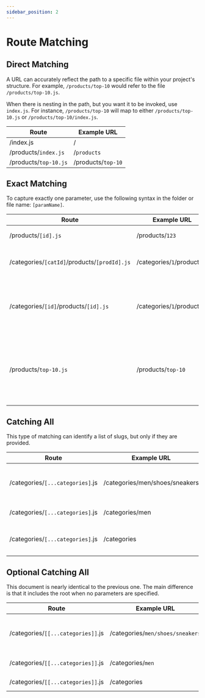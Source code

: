 ```yaml
---
sidebar_position: 2
---
```


# Route Matching

## Direct Matching

A URL can accurately reflect the path to a specific file within your project's structure. 
For example, `/products/top-10` would refer to the file `/products/top-10.js`.

When there is nesting in the path, but you want it to be invoked, use `index.js`. 
For instance, `/products/top-10` will map to either `/products/top-10.js` or `/products/top-10/index.js`.

| Route              | Example URL      |
|--------------------|------------------|
| /index.js          | /                |
| /products/`index.js` | /`products`        |
| /products/`top-10.js` | /products/`top-10` |

## Exact Matching

To capture exactly one parameter, use the following syntax in the folder or file name: `[paramName]`.

| Route                                    | Example URL              | Params                             | Notes                                                      |
|------------------------------------------|--------------------------|------------------------------------|------------------------------------------------------------|
| /products/`[id].js`                       | /products/`123`            | ```{ id: '123'  }```           |                                                            |
| /categories/`[catId]`/products/`[prodId].js` | /categories/`1`/products/`2` | ```{ catId: '1', prodId: '2'  }``` | Any nesting level                             |
| /categories/`[id]`/products/`[id].js`        | /categories/`1`/products/`2` | ```{ id: '2'  }```                 | If slug IDs have the same name, the last one will be taken.    |
| /products/`top-10.js`                      | /products/`top-10`         |                                    | You can still use direct matching. It will be prioritized over dynamic matching. |


## Catching All

This type of matching can identify a list of slugs, but only if they are provided.

| Route                          | Example URL                    | Params                                             | Notes                       |
|--------------------------------|--------------------------------|----------------------------------------------------|-----------------------------|
| /categories/`[...categories]`.js | /categories/men/shoes/sneakers | ```{ categories: ['men', 'shoes', 'sneakers'] }``` |                             |
| /categories/`[...categories]`.js | /categories/men                | ```{ categories: ['men'] }```                      |                             |
| /categories/`[...categories]`.js | /categories                    | x                                                  | Won't capture anything, 404 |

## Optional Catching All

This document is nearly identical to the previous one. The main difference is that it includes the root when 
no parameters are specified.

| Route                            | Example URL                    | Params                                             | Notes        |
|----------------------------------|--------------------------------|----------------------------------------------------|--------------|
| /categories/`[[...categories]]`.js | /categories/`men/shoes/sneakers` | ```{ categories: ['men', 'shoes', 'sneakers'] }``` |              |
| /categories/`[[...categories]]`.js | /categories/`men`                | ```{ categories: ['men'] }```                      |              |
| /categories/`[[...categories]]`.js | /categories                    |                                                | Will capture |
